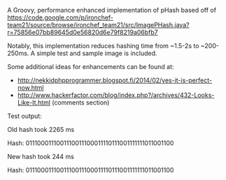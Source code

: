 A Groovy, performance enhanced implementation of pHash based off of
https://code.google.com/p/ironchef-team21/source/browse/ironchef_team21/src/ImagePHash.java?r=75856e07bb89645d0e56820d6e79f8219a06bfb7

Notably, this implementation reduces hashing time from ~1.5-2s to ~200-250ms.  A simple test and
sample image is included.

Some additional ideas for enhancements can be found at:

*  http://nekkidphpprogrammer.blogspot.fi/2014/02/yes-it-is-perfect-now.html
*  http://www.hackerfactor.com/blog/index.php?/archives/432-Looks-Like-It.html (comments section)


Test output:

Old hash took 2265 ms

Hash: 0111000111001110011100011110111001111111011001100

New hash took 244 ms

Hash: 0111000111001110011100011110111001111111011001100
